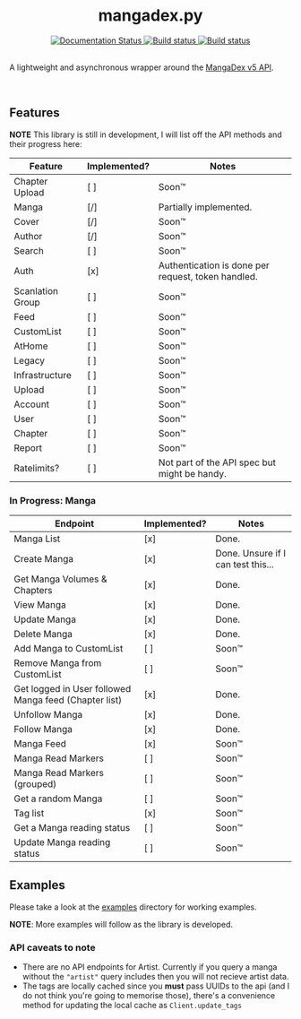<h1 align="center">mangadex.py</h1>

<div align="center">
    <a href='https://mangadexpy.readthedocs.io/en/latest/?badge=latest'>
        <img src='https://readthedocs.org/projects/mangadexpy/badge/?version=latest' alt='Documentation Status' />
    </a>
    <a href='https://github.com/AbstractUmbra/mangadex.py/actions/workflows/build.yaml'>
        <img src='https://github.com/AbstractUmbra/mystbin.py/workflows/Build/badge.svg' alt='Build status' />
    </a>
    <a href='https://github.com/AbstractUmbra/mangadex.py/actions/workflows/lint.yaml'>
        <img src='https://github.com/AbstractUmbra/mangadex.py/workflows/Lint/badge.svg' alt='Build status' />
    </a>
</div>

<br>

A lightweight and asynchronous wrapper around the [MangaDex v5 API](https://api.mangadex.org/docs.html).

<br>

## Features
**NOTE** This library is still in development, I will list off the API methods and their progress here:

| Feature          | Implemented? | Notes                                              |
| ---------------- | ------------ | -------------------------------------------------- |
| Chapter Upload   | [ ]          | Soon:tm:                                           |
| Manga            | [/]          | Partially implemented.                             |
| Cover            | [/]          | Soon:tm:                                           |
| Author           | [/]          | Soon:tm:                                           |
| Search           | [ ]          | Soon:tm:                                           |
| Auth             | [x]          | Authentication is done per request, token handled. |
| Scanlation Group | [ ]          | Soon:tm:                                           |
| Feed             | [ ]          | Soon:tm:                                           |
| CustomList       | [ ]          | Soon:tm:                                           |
| AtHome           | [ ]          | Soon:tm:                                           |
| Legacy           | [ ]          | Soon:tm:                                           |
| Infrastructure   | [ ]          | Soon:tm:                                           |
| Upload           | [ ]          | Soon:tm:                                           |
| Account          | [ ]          | Soon:tm:                                           |
| User             | [ ]          | Soon:tm:                                           |
| Chapter          | [ ]          | Soon:tm:                                           |
| Report           | [ ]          | Soon:tm:                                           |
| Ratelimits?      | [ ]          | Not part of the API spec but might be handy.       |


### In Progress: Manga
| Endpoint                                              | Implemented? | Notes                              |
| ----------------------------------------------------- | ------------ | ---------------------------------- |
| Manga List                                            | [x]          | Done.                              |
| Create Manga                                          | [x]          | Done. Unsure if I can test this... |
| Get Manga Volumes & Chapters                          | [x]          | Done.                              |
| View Manga                                            | [x]          | Done.                              |
| Update Manga                                          | [x]          | Done.                              |
| Delete Manga                                          | [x]          | Done.                              |
| Add Manga to CustomList                               | [ ]          | Soon:tm:                           |
| Remove Manga from CustomList                          | [ ]          | Soon:tm:                           |
| Get logged in User followed Manga feed (Chapter list) | [x]          | Done.                              |
| Unfollow Manga                                        | [x]          | Done.                              |
| Follow Manga                                          | [x]          | Done.                              |
| Manga Feed                                            | [x]          | Soon:tm:                           |
| Manga Read Markers                                    | [ ]          | Soon:tm:                           |
| Manga Read Markers (grouped)                          | [ ]          | Soon:tm:                           |
| Get a random Manga                                    | [ ]          | Soon:tm:                           |
| Tag list                                              | [x]          | Soon:tm:                           |
| Get a Manga reading status                            | [ ]          | Soon:tm:                           |
| Update Manga reading status                           | [ ]          | Soon:tm:                           |

## Examples
Please take a look at the [examples](../mangadex.py/mangadex/examples/) directory for working examples.

**NOTE**: More examples will follow as the library is developed.

### API caveats to note

- There are no API endpoints for Artist. Currently if you query a manga without the `"artist"` query includes then you will not recieve artist data.
- The tags are locally cached since you **must** pass UUIDs to the api (and I do not think you're going to memorise those), there's a convenience method for updating the local cache as `Client.update_tags`
